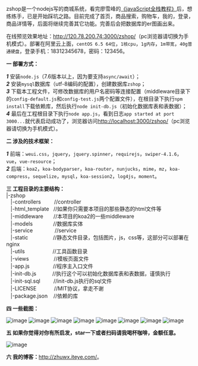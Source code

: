 zshop是一个nodejs写的商城系统，看完廖雪峰的[《javaScript全栈教程》](https://www.liaoxuefeng.com/wiki/001434446689867b27157e896e74d51a89c25cc8b43bdb3000)后，想练练手，已是开始踩坑之路。目前完成了首页，商品搜索，购物车，我的，登录，商品详情等，后面将继续完善其它功能。完善后会把数据库的er图画出来。

在线预览效果地址：<http://120.78.200.74:3000/zshop/>（pc浏览器请切换为手机模式）。部署在阿里云上面，`centOS 6.5 64位`，`1核cpu`，`1g内存`，`1m带宽`，`40g普通硬盘`，登录手机：18312345678，密码：123456。

<b>一 部署方式：</b></br>

<b><i>1</i></b> 安装`node.js`（7.6版本以上，因为要支持`async/await`）；</br>
<b><i>2</i></b> 安装`mysql`数据库（utf-8编码的配置），创建数据库`zshop`；</br>
<b><i>3</i></b> 下载本工程文件，可修改数据库的用户名密码等连接配置（middleware目录下的`config-default.js`和`config-test.js`两个配置文件），在根目录下执行`npm install`下载依赖库，然后执行`node init-db.js`（初始化数据库表和表数据）；</br>
<b><i>4</i></b> 最后在工程根目录下执行`node app.js`，看到日志`app started at port 3000...`就代表启动成功了，浏览器访问<http://localhost:3000/zshop/>（pc浏览器请切换为手机模式）。

<b>二 涉及的技术框架：</b></br>

<b><i>1</i></b> 前端：`weui.css`，`jquery`，`jquery.spinner`，`requirejs`，`swiper-4.1.6`，`vue`，`vue-resource`；</br>
<b><i>2</i></b> 后端：`koa2`，`koa-bodyparser`，`koa-router`，`nunjucks`，`mime`，`mz`，`koa-compress`，`sequelize`，`mysql`，`koa-session2`，`log4js`，`moment`。

<b>三 工程目录的主要结构：</b></br>
|-zshop</br>
&nbsp;&nbsp;&nbsp;|-controllers       &nbsp;&nbsp;&nbsp;&nbsp;&nbsp;&nbsp;&nbsp;&nbsp;//controller</br>
&nbsp;&nbsp;&nbsp;|-html_template     &nbsp;&nbsp;//如果你只需要本项目的那些静态的html文件等</br>
&nbsp;&nbsp;&nbsp;|-middleware        &nbsp;&nbsp;&nbsp;&nbsp;&nbsp;&nbsp;//本项目的koa2的一些middleware</br>
&nbsp;&nbsp;&nbsp;|-models            &nbsp;&nbsp;&nbsp;&nbsp;&nbsp;&nbsp;&nbsp;&nbsp;&nbsp;&nbsp;&nbsp;&nbsp;&nbsp;//数据库实体</br>
&nbsp;&nbsp;&nbsp;|-service           &nbsp;&nbsp;&nbsp;&nbsp;&nbsp;&nbsp;&nbsp;&nbsp;&nbsp;&nbsp;&nbsp;&nbsp;&nbsp;&nbsp;//service</br>
&nbsp;&nbsp;&nbsp;|-static            &nbsp;&nbsp;&nbsp;&nbsp;&nbsp;&nbsp;&nbsp;&nbsp;&nbsp;&nbsp;&nbsp;&nbsp;&nbsp;&nbsp;&nbsp;&nbsp;//静态文件目录，包括图片，js，css等，这部分可以部署在nginx</br>
&nbsp;&nbsp;&nbsp;|-utils             &nbsp;&nbsp;&nbsp;&nbsp;&nbsp;&nbsp;&nbsp;&nbsp;&nbsp;&nbsp;&nbsp;&nbsp;&nbsp;&nbsp;&nbsp;&nbsp;&nbsp;&nbsp;//工具函数目录</br>
&nbsp;&nbsp;&nbsp;|-views             &nbsp;&nbsp;&nbsp;&nbsp;&nbsp;&nbsp;&nbsp;&nbsp;&nbsp;&nbsp;&nbsp;&nbsp;&nbsp;&nbsp;&nbsp;&nbsp;//模板页面文件</br>
&nbsp;&nbsp;&nbsp;|-app.js            &nbsp;&nbsp;&nbsp;&nbsp;&nbsp;&nbsp;&nbsp;&nbsp;&nbsp;&nbsp;&nbsp;&nbsp;&nbsp;&nbsp;&nbsp;//程序主入口文件</br>
&nbsp;&nbsp;&nbsp;|-init-db.js        &nbsp;&nbsp;&nbsp;&nbsp;&nbsp;&nbsp;&nbsp;&nbsp;&nbsp;&nbsp;//执行这个可以初始化数据库表和表数据，谨慎执行</br>
&nbsp;&nbsp;&nbsp;|-init-sql.sql      &nbsp;&nbsp;&nbsp;&nbsp;&nbsp;&nbsp;&nbsp;&nbsp;//init-db.js执行的sql文件</br>
&nbsp;&nbsp;&nbsp;|-LICENSE           &nbsp;&nbsp;&nbsp;&nbsp;&nbsp;&nbsp;&nbsp;&nbsp;&nbsp;&nbsp;&nbsp;//MIT协议，拿走不谢</br>
&nbsp;&nbsp;&nbsp;|-package.json      &nbsp;&nbsp;&nbsp;//依赖的库
  
<b>四 一些截图：</b></br>

![image](https://github.com/halloffamezwx/zshop/raw/master/html_template/screenshot/1.jpg)
![image](https://github.com/halloffamezwx/zshop/raw/master/html_template/screenshot/2.jpg)
![image](https://github.com/halloffamezwx/zshop/raw/master/html_template/screenshot/3.jpg)
![image](https://github.com/halloffamezwx/zshop/raw/master/html_template/screenshot/4.jpg)
![image](https://github.com/halloffamezwx/zshop/raw/master/html_template/screenshot/5.jpg)
![image](https://github.com/halloffamezwx/zshop/raw/master/html_template/screenshot/6.jpg)
![image](https://github.com/halloffamezwx/zshop/raw/master/html_template/screenshot/8.jpg)
![image](https://github.com/halloffamezwx/zshop/raw/master/html_template/screenshot/9.jpg)

<b>五 如果你觉得对你有所启发，star一下或者扫码请我喝杯咖啡，金额任意。</b></br>

![image](https://github.com/halloffamezwx/zshop/raw/master/html_template/screenshot/7.png)

<b>六 我的博客：</b><http://zhuwx.iteye.com/>。